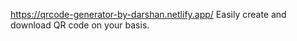 https://qrcode-generator-by-darshan.netlify.app/
Easily create and download QR code on your basis. 

